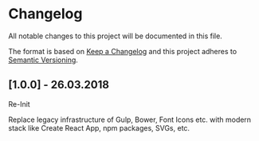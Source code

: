 # Changelog
All notable changes to this project will be documented in this file.

The format is based on [Keep a Changelog](http://keepachangelog.com/en/1.0.0/)
and this project adheres to [Semantic Versioning](http://semver.org/spec/v2.0.0.html).

## [1.0.0] - 26.03.2018

Re-Init

Replace legacy infrastructure of Gulp, Bower, Font Icons etc. with modern stack like Create React App, npm packages, SVGs, etc.
